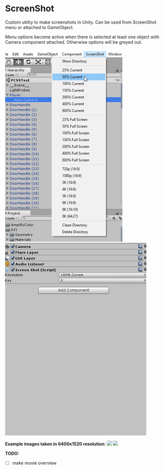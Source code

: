 # ScreenShot #

Custom utility to make screenshots in Unity.
Can be used from ScreenShot menu or attached to GameObject.

Menu options become active when there is selected at least one object with Camera component attached. Otherwise options will be greyed out.

![Example](/Images/screenshot-0.gif)
![Example](/Images/screenshot-1.gif)

**Example images taken in 6400x1520 resolution:**
<img src="/Images/example-1.jpg" width="800">
<img src="/Images/example-2.jpg" width="800">

**TODO:**
- [ ] make movie overview